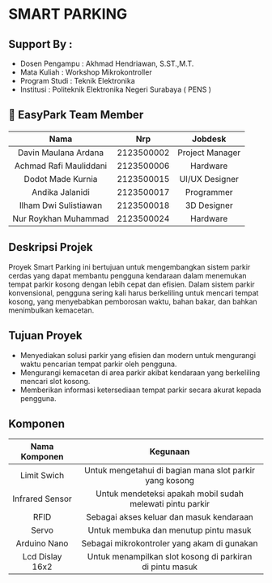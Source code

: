 # SMART PARKING
## Support By :
- Dosen Pengampu : Akhmad Hendriawan, S.ST.,M.T.
- Mata Kuliah : Workshop Mikrokontroller
- Program Studi : Teknik Elektronika
- Institusi : Politeknik Elektronika Negeri Surabaya ( PENS ) 
## 👥 EasyPark Team Member 
#### 
| Nama       | Nrp        | Jobdesk    |
|:----------:|:----------:|:----------:|
| Davin Maulana Ardana  | 2123500002 | Project Manager |
| Achmad Rafi Mauliddani  | 2123500006 | Hardware |
| Dodot Made Kurnia  | 2123500015 | UI/UX Designer |
| Andika Jalanidi  | 2123500017 | Programmer |
| Ilham Dwi Sulistiawan  | 2123500018 | 3D Designer |
| Nur Roykhan Muhammad | 2123500024 | Hardware |
## Deskripsi Projek
Proyek Smart Parking ini bertujuan untuk mengembangkan sistem parkir cerdas yang dapat membantu pengguna kendaraan dalam menemukan tempat parkir kosong dengan lebih cepat dan efisien. Dalam sistem parkir konvensional, pengguna sering kali harus berkeliling untuk mencari tempat kosong, yang menyebabkan pemborosan waktu, bahan bakar, dan bahkan menimbulkan kemacetan.
## Tujuan Proyek
- Menyediakan solusi parkir yang efisien dan modern untuk mengurangi waktu pencarian tempat parkir oleh pengguna.
- Mengurangi kemacetan di area parkir akibat kendaraan yang berkeliling mencari slot kosong.
- Memberikan informasi ketersediaan tempat parkir secara akurat kepada pengguna.
## Komponen 
| Nama Komponen       | Kegunaan        |
|:----------:|:----------:|
| Limit Swich | Untuk mengetahui di bagian mana slot parkir yang kosong |
| Infrared Sensor | Untuk mendeteksi apakah mobil sudah melewati pintu parkir |
| RFID  | Sebagai akses keluar dan masuk kendaraan | 
| Servo  | Untuk membuka dan menutup pintu masuk | 
| Arduino Nano  | Sebagai mikrokontroler yang akam di gunakan |
| Lcd Dislay 16x2 | Untuk menampilkan slot kosong di parkiran di pintu masuk |










